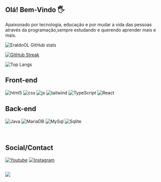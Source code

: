 ## Olá! Bem-Vindo 🖐️
Apaixonado por tecnologia, educação e por mudar a vida das pessoas através da programação,sempre estudando e querendo aprender mais e mais.

![EraldoOL GitHub stats](https://github-readme-stats.vercel.app/api?username=EraldoOL&show_icons=true&theme=radical)

[![GitHub Streak](https://streak-stats.demolab.com?user=EraldoOL&theme=radical&_border=false)](https://git.io/streak-stats)

![Top Langs](https://github-readme-stats.vercel.app/api/top-langs/?username=EraldoOL&theme=radical&layout=compact&langs_count=8)

## Front-end

<div style="display: inline_block">
  <img align="center" alt="html5" src="https://img.shields.io/badge/HTML5-black?style=for-the-badge&logo=html5&logoColor=E34F26" />
  <img align="center" alt="css" src="https://img.shields.io/badge/CSS3-black?style=for-the-badge&logo=css3&logoColor=1572B6" />
  <img align="center" alt="js" src="https://img.shields.io/badge/JavaScript-black?style=for-the-badge&logo=javascript&logoColor=F7DF1E"/>

  <img align="center" alt="tailwind" src="https://img.shields.io/badge/Tailwind_CSS-black?style=for-the-badge&logo=tailwind-css&logoColor=38B2AC" />
  <img align="center" alt="TypeScript" src="https://img.shields.io/badge/TypeScript-black?style=for-the-badge&logo=typescript&logoColor=007ACC" />
<img align="center" alt="React" src="https://img.shields.io/badge/React-black?style=for-the-badge&logo=react&logoColor=61DAFB" />

## Back-end
  
  <img align="center" alt="Java" src="https://img.shields.io/badge/Java-black?style=for-the-badge&logo=openjdk&logoColor=white" />
<img align="center" alt="MariaDB" src="https://img.shields.io/badge/MariaDB-black?style=for-the-badge&logo=mariadb&logoColor=white" />
<img align="center" alt="MySql" src="https://img.shields.io/badge/MySQL-black?style=for-the-badge&logo=mysql&logoColor=white" />
<img align="center" alt="Sqlite" src="https://img.shields.io/badge/SQL-black?style=for-the-badge&logo=sqlite&logoColor=white" />



  

   
</div><br/>
</br>

## Social/Contact

[![Youtube](https://img.shields.io/badge/YouTube-FF0000?style=for-the-badge&logo=youtube&logoColor=white)](https://youtube.com/@PIONNEE?si=j4jlGm1vNPCaoYp7)
[![Instagram](https://img.shields.io/badge/Instagram-E4405F?style=for-the-badge&logo=instagram&logoColor=white)](https://www.instagram.com/dev_eo0/)
</br>

##
[![](https://visitcount.itsvg.in/api?id=EraldoOL&label=Profile%20Views&color=5&icon=0&pretty=false)](https://visitcount.itsvg.in) 